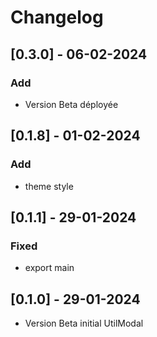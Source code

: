 # Changelog

## [0.3.0] - 06-02-2024

### Add 
- Version Beta déployée

## [0.1.8] - 01-02-2024

### Add 
- theme style


## [0.1.1] - 29-01-2024

### Fixed 
- export main

## [0.1.0] - 29-01-2024

- Version Beta initial UtilModal